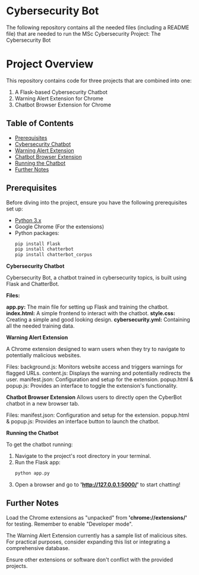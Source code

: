 # Cybersecurity Bot
The following repository contains all the needed files (including a README file) that are needed to run the MSc Cybersecurity Project: The Cybersecurity Bot

# Project Overview

This repository contains code for three projects that are combined into one:

1. A Flask-based Cybersecurity Chatbot
2. Warning Alert Extension for Chrome
3. Chatbot Browser Extension for Chrome

## Table of Contents

- [Prerequisites](#prerequisites)
- [Cybersecurity Chatbot](#cybersecurity-chatbot)
- [Warning Alert Extension](#warning-alert-extension)
- [Chatbot Browser Extension](#chatbot-browser-extension)
- [Running the Chatbot](#running-the-chatbot)
- [Further Notes](#further-notes)

## Prerequisites

Before diving into the project, ensure you have the following prerequisites set up:

- [Python 3.x](https://www.python.org/downloads/)
- Google Chrome (For the extensions)
- Python packages:
  ```bash
  pip install Flask
  pip install chatterbot
  pip install chatterbot_corpus


**Cybersecurity Chatbot**

Cybersecurity Bot, a chatbot trained in cybersecurity topics, is built using Flask and ChatterBot.

**Files:**

  **app.py:** The main file for setting up Flask and training the chatbot.
  **index.html:** A simple frontend to interact with the chatbot.
  **style.css:** Creating a simple and good looking design. 
  **cybersecurity.yml:** Containing all the needed training data.


**Warning Alert Extension**

A Chrome extension designed to warn users when they try to navigate to potentially malicious websites.

Files:
background.js: Monitors website access and triggers warnings for flagged URLs.
content.js: Displays the warning and potentially redirects the user.
manifest.json: Configuration and setup for the extension.
popup.html & popup.js: Provides an interface to toggle the extension's functionality.


**Chatbot Browser Extension**
Allows users to directly open the CyberBot chatbot in a new browser tab.

Files:
manifest.json: Configuration and setup for the extension.
popup.html & popup.js: Provides an interface button to launch the chatbot.


**Running the Chatbot**

To get the chatbot running:

1. Navigate to the project's root directory in your terminal.
2. Run the Flask app:
   ```bash
   python app.py


3. Open a browser and go to **'http://127.0.0.1:5000/'** to start chatting!


## Further Notes

Load the Chrome extensions as "unpacked" from **'chrome://extensions/'** for testing. Remember to enable "Developer mode".

The Warning Alert Extension currently has a sample list of malicious sites. For practical purposes, consider expanding this list or integrating a comprehensive database.

Ensure other extensions or software don't conflict with the provided projects.
